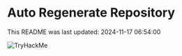 # Auto Regenerate Repository

This README was last updated: 2024-11-17 06:54:00

 ![TryHackMe](https://tryhackme.com/badge/533634)